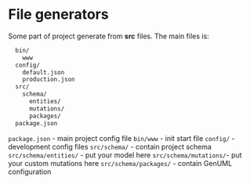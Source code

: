 # File generators

Some part of project generate from **src** files.
The main files is:

```bash
  bin/
    www
  config/
    default.json
    production.json
  src/
    schema/
      entities/
      mutations/
      packages/
  package.json
```

`package.json` - main project config file
`bin/www` - init start file
`config/` - development config files
`src/schema/` - contain project schema
`src/schema/entities/` - put your model here
`src/schema/mutations/`- put your custom mutations here
`src/schema/packages/` - contain GenUML configuration
